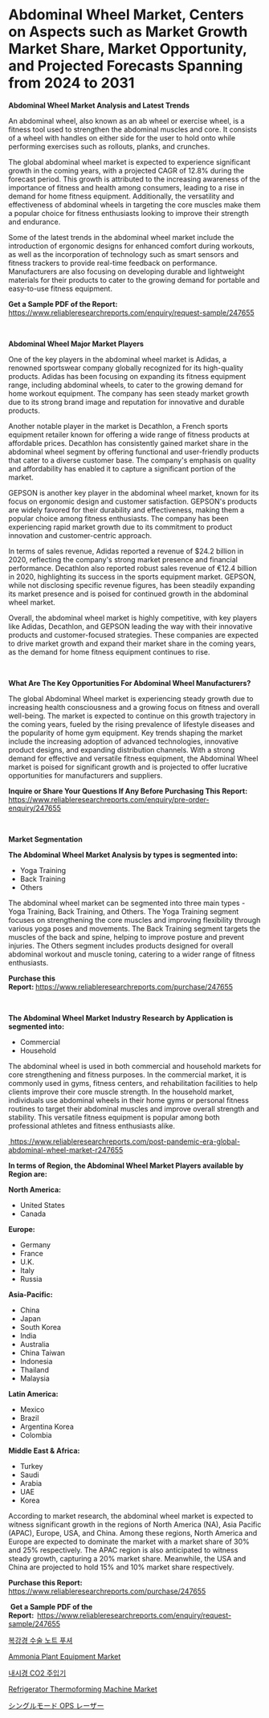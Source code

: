 <p><h1>Abdominal Wheel Market, Centers on Aspects such as Market Growth Market Share, Market Opportunity, and Projected Forecasts Spanning from 2024 to 2031</h1></p><p><strong>Abdominal Wheel Market Analysis and Latest Trends</strong></p>
<p><p>An abdominal wheel, also known as an ab wheel or exercise wheel, is a fitness tool used to strengthen the abdominal muscles and core. It consists of a wheel with handles on either side for the user to hold onto while performing exercises such as rollouts, planks, and crunches.</p><p>The global abdominal wheel market is expected to experience significant growth in the coming years, with a projected CAGR of 12.8% during the forecast period. This growth is attributed to the increasing awareness of the importance of fitness and health among consumers, leading to a rise in demand for home fitness equipment. Additionally, the versatility and effectiveness of abdominal wheels in targeting the core muscles make them a popular choice for fitness enthusiasts looking to improve their strength and endurance.</p><p>Some of the latest trends in the abdominal wheel market include the introduction of ergonomic designs for enhanced comfort during workouts, as well as the incorporation of technology such as smart sensors and fitness trackers to provide real-time feedback on performance. Manufacturers are also focusing on developing durable and lightweight materials for their products to cater to the growing demand for portable and easy-to-use fitness equipment.</p></p>
<p><strong>Get a Sample PDF of the Report:&nbsp;</strong> <a href="https://www.reliableresearchreports.com/enquiry/request-sample/247655">https://www.reliableresearchreports.com/enquiry/request-sample/247655</a></p>
<p>&nbsp;</p>
<p><strong>Abdominal Wheel Major Market Players</strong></p>
<p><p>One of the key players in the abdominal wheel market is Adidas, a renowned sportswear company globally recognized for its high-quality products. Adidas has been focusing on expanding its fitness equipment range, including abdominal wheels, to cater to the growing demand for home workout equipment. The company has seen steady market growth due to its strong brand image and reputation for innovative and durable products.</p><p>Another notable player in the market is Decathlon, a French sports equipment retailer known for offering a wide range of fitness products at affordable prices. Decathlon has consistently gained market share in the abdominal wheel segment by offering functional and user-friendly products that cater to a diverse customer base. The company's emphasis on quality and affordability has enabled it to capture a significant portion of the market.</p><p>GEPSON is another key player in the abdominal wheel market, known for its focus on ergonomic design and customer satisfaction. GEPSON's products are widely favored for their durability and effectiveness, making them a popular choice among fitness enthusiasts. The company has been experiencing rapid market growth due to its commitment to product innovation and customer-centric approach.</p><p>In terms of sales revenue, Adidas reported a revenue of $24.2 billion in 2020, reflecting the company's strong market presence and financial performance. Decathlon also reported robust sales revenue of €12.4 billion in 2020, highlighting its success in the sports equipment market. GEPSON, while not disclosing specific revenue figures, has been steadily expanding its market presence and is poised for continued growth in the abdominal wheel market. </p><p>Overall, the abdominal wheel market is highly competitive, with key players like Adidas, Decathlon, and GEPSON leading the way with their innovative products and customer-focused strategies. These companies are expected to drive market growth and expand their market share in the coming years, as the demand for home fitness equipment continues to rise.</p></p>
<p>&nbsp;</p>
<p><strong>What Are The Key Opportunities For Abdominal Wheel Manufacturers?</strong></p>
<p><p>The global Abdominal Wheel market is experiencing steady growth due to increasing health consciousness and a growing focus on fitness and overall well-being. The market is expected to continue on this growth trajectory in the coming years, fueled by the rising prevalence of lifestyle diseases and the popularity of home gym equipment. Key trends shaping the market include the increasing adoption of advanced technologies, innovative product designs, and expanding distribution channels. With a strong demand for effective and versatile fitness equipment, the Abdominal Wheel market is poised for significant growth and is projected to offer lucrative opportunities for manufacturers and suppliers.</p></p>
<p><strong>Inquire or Share Your Questions If Any Before Purchasing This Report:</strong> <a href="https://www.reliableresearchreports.com/enquiry/pre-order-enquiry/247655">https://www.reliableresearchreports.com/enquiry/pre-order-enquiry/247655</a></p>
<p>&nbsp;</p>
<p><strong>Market Segmentation</strong></p>
<p><strong>The Abdominal Wheel Market Analysis by types is segmented into:</strong></p>
<p><ul><li>Yoga Training</li><li>Back Training</li><li>Others</li></ul></p>
<p><p>The abdominal wheel market can be segmented into three main types - Yoga Training, Back Training, and Others. The Yoga Training segment focuses on strengthening the core muscles and improving flexibility through various yoga poses and movements. The Back Training segment targets the muscles of the back and spine, helping to improve posture and prevent injuries. The Others segment includes products designed for overall abdominal workout and muscle toning, catering to a wider range of fitness enthusiasts.</p></p>
<p><strong>Purchase this Report:&nbsp;</strong><a href="https://www.reliableresearchreports.com/purchase/247655">https://www.reliableresearchreports.com/purchase/247655</a></p>
<p>&nbsp;</p>
<p><strong>The Abdominal Wheel Market Industry Research by Application is segmented into:</strong></p>
<p><ul><li>Commercial</li><li>Household</li></ul></p>
<p><p>The abdominal wheel is used in both commercial and household markets for core strengthening and fitness purposes. In the commercial market, it is commonly used in gyms, fitness centers, and rehabilitation facilities to help clients improve their core muscle strength. In the household market, individuals use abdominal wheels in their home gyms or personal fitness routines to target their abdominal muscles and improve overall strength and stability. This versatile fitness equipment is popular among both professional athletes and fitness enthusiasts alike.</p></p>
<p><a href="https://www.reliableresearchreports.com/post-pandemic-era-global-abdominal-wheel-market-r247655">&nbsp;https://www.reliableresearchreports.com/post-pandemic-era-global-abdominal-wheel-market-r247655</a></p>
<p><strong>In terms of Region, the Abdominal Wheel Market Players available by Region are:</strong></p>
<p>
    <p> <strong> North America: </strong>
        <ul>
            <li>United States</li>
            <li>Canada</li>
        </ul>
        </p> 
    <p> <strong> Europe: </strong>
        <ul>
            <li>Germany</li>
            <li>France</li>
            <li>U.K.</li>
            <li>Italy</li>
            <li>Russia</li>
        </ul>
        </p> 
    <p> <strong> Asia-Pacific: </strong>
        <ul>
            <li>China</li>
            <li>Japan</li>
            <li>South Korea</li>
            <li>India</li>
            <li>Australia</li>
            <li>China Taiwan</li>
            <li>Indonesia</li>
            <li>Thailand</li>
            <li>Malaysia</li>
        </ul>
        </p> 
    <p> <strong> Latin America: </strong>
        <ul>
            <li>Mexico</li>
            <li>Brazil</li>
            <li>Argentina Korea</li>
            <li>Colombia</li>
        </ul>
        </p> 
    <p> <strong> Middle East & Africa: </strong>
        <ul>
            <li>Turkey</li>
            <li>Saudi</li>
            <li>Arabia</li>
            <li>UAE</li>
            <li>Korea</li>
        </ul>
    </p>
    </p>
<p><p>According to market research, the abdominal wheel market is expected to witness significant growth in the regions of North America (NA), Asia Pacific (APAC), Europe, USA, and China. Among these regions, North America and Europe are expected to dominate the market with a market share of 30% and 25% respectively. The APAC region is also anticipated to witness steady growth, capturing a 20% market share. Meanwhile, the USA and China are projected to hold 15% and 10% market share respectively.</p></p>
<p><strong>Purchase this Report: </strong><a href="https://www.reliableresearchreports.com/purchase/247655">https://www.reliableresearchreports.com/purchase/247655</a></p>
<p>&nbsp;<strong>Get a Sample PDF of the Report:&nbsp;&nbsp;</strong><a href="https://www.reliableresearchreports.com/enquiry/request-sample/247655">https://www.reliableresearchreports.com/enquiry/request-sample/247655</a></p>
<p><strong></strong></p>
<p><p><a href="https://github.com/naiemislamrayan2/Market-Research-Report-List-1/blob/main/8533212126353.md">복강경 수술 노트 푸셔</a></p><p><a href="https://github.com/denisremroore48/Market-Research-Report-List-1/blob/main/ammonia-plant-equipment-market.md">Ammonia Plant Equipment Market</a></p><p><a href="https://github.com/puputanisa684/Market-Research-Report-List-1/blob/main/3477430126354.md">내시경 CO2 주입기</a></p><p><a href="https://github.com/aafbctfl75/Market-Research-Report-List-1/blob/main/refrigerator-thermoforming-machine-market.md">Refrigerator Thermoforming Machine Market</a></p><p><a href="https://github.com/oafhukehf4709715/Market-Research-Report-List-2/blob/main/9158376118933.md">シングルモード OPS レーザー</a></p></p>